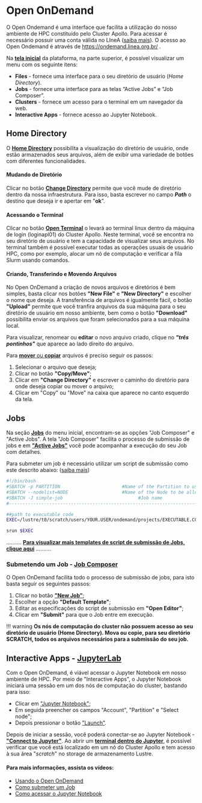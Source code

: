 # Open OnDemand
O Open Ondemand é uma interface que facilita a utilização do nosso ambiente de HPC constituído pelo Cluster Apollo. Para acessar é necessário possuir uma conta válida no LIneA ([saiba mais]()). 
O acesso ao Open Ondemand é através de https://ondemand.linea.org.br/ .

Na [**tela inicial**](img/OOD1.png) da plataforma, na parte superior, é possível visualizar um menu com os seguinte itens:

* **Files** - fornece uma interface para o seu diretório de usuário (_Home Directory_).
* **Jobs** - fornece uma interface para as telas “Active Jobs” e “Job Composer”.
* **Clusters** - fornece um acesso para o terminal em um navegador da web.
* **Interactive Apps** - fornece acesso ao Jupyter Notebook.


## Home Directory
O [**Home Directory**](img/OOD2.jpeg) possibilita a visualização do diretório de usuário, onde estão armazenados seus arquivos, além de exibir uma variedade de botões com diferentes funcionalidades. 

#### Mudando de Diretório
Clicar no botão [**Change Directory**](img/OOD3.png) permite que você mude de diretório dentro da nossa infraestrutura. Para isso, basta escrever no campo **_Path_** o destino que deseja ir e apertar em "**ok**".

#### Acessando o Terminal
Clicar no botão [**Open Terminal**](img/OOD4.png) o levará ao terminal linux dentro da máquina de login (loginapl01) do Cluster Apollo. 
Neste terminal, você se encontra no seu diretório de usuário e tem a capacidade de visualizar seus arquivos. No terminal também é possível executar todas as operações usuais de usuário HPC, como por exemplo, alocar um nó de computação e verificar a fila Slurm usando comandos.

#### Criando, Transferindo e Movendo Arquivos 
No Open OnDemand a criação de novos arquivos e diretórios é bem simples, basta clicar nos botões **"New File"** e **"New Directory"** e escolher o nome que deseja. A transferência de arquivos é igualmente fácil, o botão **"Upload"** permite que você tranfira arquivos da sua máquina para o seu diretório de usuário em nosso ambiente, bem como o botão **"Download"** possibilita enviar os arquivos que foram selecionados para a sua máquina local. 

Para visualizar, renomear ou **editar** o novo arquivo criado, clique no **_"três pontinhos"_** que aparece ao lado direito do arquivo.

Para [**mover** ou **copiar**](img/OOD5.png) arquivos é preciso seguir os passos: 

1. Selecionar o arquivo que deseja;
2. Clicar no botão **"Copy/Move"**;
3. Clicar em **"Change Directory"** e escrever o caminho do diretório para onde deseja copiar ou mover o arquivo;
4. Clicar em "Copy" ou "Move" na caixa que aparece no canto esquerdo da tela.
## Jobs
Na seção [**Jobs**](img/OOD6.png) do menu inicial, encontram-se as opções "Job Composer" e "Active Jobs". A tela "Job Composer" facilita o processo de submissão de jobs e em [**"Active Jobs"**](img/OOD9.png) você pode acompanhar a execução do seu Job com detalhes.

Para submeter um job é necessário utilizar um script de submissão como este descrito abaixo: ([saiba mais](http://127.0.0.1:8088/processamento/apollo.html#anatomia-de-um-job))

```bash
#!/bin/bash
#SBATCH -p PARTITION                       #Name of the Partition to use
#SBATCH --nodelist=NODE                    #Name of the Node to be allocated
#SBATCH -J simple-job			                 #Job name
#----------------------------------------------------------------------------#

##path to executable code
EXEC=/lustre/t0/scratch/users/YOUR.USER/ondemand/projects/EXECUTABLE.CODE

srun $EXEC
```
 .......... [**Para visualizar mais templates de script de submissão de Jobs, clique aqui**](/processamento/uso/templates-jobs.html) ..........

### Submetendo um Job - [Job Composer](img/OOD7.png)
O Open OnDemand facilita todo o processo de submissão de jobs, para isto basta seguir os seguintes passos:

1. Clicar no botão [**"New Job"**](img/OOD6.1.png);
2. Escolher a opção **"Default Template"**;
3. Editar as especificações do script de submissão em **"Open Editor"**;
4. Clicar em **"Submit"** para que o Job entre em execução.

!!! warning 
    **Os nós de computação do cluster não possuem acesso ao seu diretório de usuário (Home Directory). Mova ou copie, para seu diretório SCRATCH, todos os arquivos necessários para a submissão do seu job.** 

## Interactive Apps - [JupyterLab](img/OOD12.png)
Com o Open OnDemand, é viável acessar o Jupyter Notebook em nosso ambiente de HPC. Por meio de "Interactive Apps", o Jupyter Notebook iniciará uma sessão em um dos nós de computação do cluster, bastando para isso:

* Clicar em ["Jupyter Notebook"](img/OOD8.png);
* Em seguida preencher os campos "Account", "Partition" e "Select node"; 
* Depois pressionar o botão ["Launch"](img/OOD10.png).  

Depois de iniciar a sessão, você poderá conectar-se ao Jupyter Notebook - [**"Connect to Jupyter"**](img/OOD11.png). Ao abrir um [**terminal dentro do Jupyter**](img/OOD14.png), é possível verificar que você está localizado em um nó do Cluster Apollo e tem acesso à sua área "_scratch_" no storage de armazenamento Lustre.


#### Para mais informações, assista os vídeos:
* [Usando o Open OnDemand]()
* [Como submeter um Job]()
* [Como acessar o Jupyter Notebook]() 
